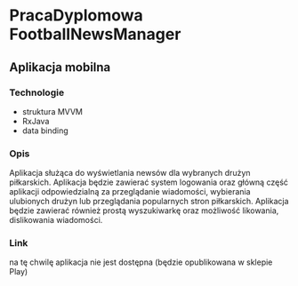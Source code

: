 PracaDyplomowa FootballNewsManager
======
Aplikacja mobilna
------
### Technologie
- struktura MVVM
- RxJava
- data binding

### Opis
Aplikacja służąca do wyświetlania newsów dla wybranych drużyn piłkarskich. Aplikacja będzie zawierać system logowania oraz główną część aplikacji odpowiedzialną
za przeglądanie wiadomości, wybierania ulubionych drużyn lub przeglądania popularnych stron piłkarskich. Aplikacja będzie zawierać również prostą wyszukiwarkę oraz możliwość likowania, 
dislikowania wiadomości.

### Link
na tę chwilę aplikacja nie jest dostępna (będzie opublikowana w sklepie Play)
